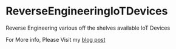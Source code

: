 # ReverseEngineeringIoTDevices
Reverse Engineering various off the shelves available IoT Devices

For More info, Please Visit my [blog post](https://iayanpahwa.github.io/Reverse-Engineering-IoT-Devices/)

